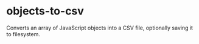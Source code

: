 # objects-to-csv
Converts an array of JavaScript objects into a CSV file, optionally saving it to filesystem.
